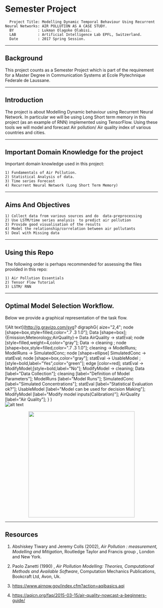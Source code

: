 # Semester Project
      
      Project Title: Modelling Dynamic Temporal Behaviour Using Recurrent Neural Networks: AIR POLLUTION AS A CASE STUDY.
      BY           : Lukman Olagoke Olabisi.
      LAB          : Artificial Intelligence Lab EPFL, Switzerland.
      Date         : 2017 Spring Session.

---------------------------------------
Background
---------------------------------------
This project counts as a Semester Project which is part of the requirement for a Master Degree in Communication Systems at Ecole Plytechnique Federale de Laussane. 

      
---------------------------------------------------------------------------------------------------------------------------
Introduction
---------------------------------------------------------------------------------------------------------------------------   
The project is about Modelling Dynamic behaviour using Recurrent Neural Network. In particular we will be using Long Short term memory in this project (as an example of RNN) implemented using TensorFlow. Using these tools we will model and forecast Air pollution/ Air quality index of various countries and cities.  

-----------------------------------------------------------------------------------------------------------------------------
Important Domain Knowledge for the project
-----------------------------------------------------------------------------------------------------------------------------
Important domain knowledge used in this project: 

	1) Fundamentals of Air Pollution.
	2) Statistical Analysis of data.
	3) Time series Forecast
	4) Recurrent Neural Network (Long Short Term Memory)
	


---------------------------------------------------------------------------------------------------------------------------
Aims And Objectives
---------------------------------------------------------------------------------------------------------------------------

	1) Collect data from various sources and do  data-preprocessing 
	2) Use LSTM/time series analysis  to predict air pollution 
	3) Provide good visualisation of the results 
	4) Model the relationship/correlation between air pollutants
	5) Deal with Missing data
	
---------------------------------------------------------------------------------------------------------------------------
Using this Repo
---------------------------------------------------------------------------------------------------------------------------
The following order is perhaps recommended for assessing the files provided in this repo:

	1) Air Pollution Essentials
	2) Tensor Flow Tutorial
	3) LSTM/ RNN

	
----------------------------------------------------------------------------------------------------------------------------
Optimal Model Selection Workflow.
-----------------------------------------------------------------------------------------------------------------------------
Below we provide a graphical representation of the task flow. 

![Alt text](http://g.gravizo.com/svg?
digraphG{
aize="2,4";
node [shape=box,style=filled,color=".7 .3 1.0"];
   Data [shape=box];
   {Emission;Meteorology;AirQuality}-> Data
   AirQuality -> statEval;
   node [style=filled,weight=4,color="gray"];
   Data -> cleaning ; 
   node [shape=box,style=filled,color=".7 .3 1.0"];
   cleaning -> ModelRuns; 
   ModelRuns -> SimulatedConc;
   node [shape=ellipse]
   SimulatedConc -> statEval;
   node [shape=box,color="gray"];
   statEval -> UsableModel ;[style=bold,label="Yes",color="green"];
   edge [color=red];
   statEval -> ModifyModel;[style=bold,label="No"]; 
   ModifyModel -> cleaning;
   Data [label="Data Collection"];
   cleaning [label="Definition of Model Parameters"];
   ModelRuns [label="Model Runs"];
   SimulatedConc [label="Simulated Concentrations"];
   statEval [label="Statistical Evaluation ok?"];
   UsableModel [label="Model can be used for decision Making"];
   ModifyModel [label="Modify model inputs(Calibration)"];
   AirQuality [label="Air Quality"];
  }
)    
![alt text](http://http://g.gravizo.com/svg?%20%20digraph%20G%20{%20%20%20aize%20=%222,4%22;%20%20%20node%20[shape=box,style=filled,color=%22.7%20.3%201.0%22];%20%20%20Data%20[shape=box];%20%20%20{Emission;Meteorology;AirQuality}-%3E%20Data%20%20%20AirQuality%20-%3E%20statEval;%20%20%20node%20[style=filled,weight=4,color=%22gray%22];%20%20%20Data%20-%3E%20cleaning%20;%20%20%20%20node%20[shape=box,style=filled,color=%22.7%20.3%201.0%22];%20%20%20cleaning%20-%3E%20ModelRuns;%20%20%20%20ModelRuns%20-%3E%20SimulatedConc;%20%20%20node%20[shape=ellipse]%20%20%20SimulatedConc%20-%3E%20statEval;%20%20%20node%20[shape=box,color=%22gray%22];%20%20%20statEval%20-%3E%20UsableModel%20;[style=bold,label=%22Yes%22,color=%22green%22];%20%20%20edge%20[color=red];%20%20%20statEval%20-%3E%20ModifyModel;[style=bold,label=%22No%22];%20%20%20%20ModifyModel%20-%3E%20cleaning;%20%20%20Data%20[label=%22Data%20Collection%22];%20%20%20cleaning%20[label=%22Definition%20of%20Model%20Parameters%22];%20%20%20ModelRuns%20[label=%22Model%20Runs%22];%20%20%20SimulatedConc%20[label=%22Simulated%20Concentrations%22];%20%20%20statEval%20[label=%22Statistical%20Evaluation%20ok?%22];%20%20%20UsableModel%20[label=%22Model%20can%20be%20used%20for%20decision%20Making%22];%20%20%20ModifyModel%20[label=%22Modify%20model%20inputs(Calibration)%22];%20%20%20AirQuality%20[label=%22Air%20Quality%22];%20%20})   
<p align="center">
  <img src="http://g.gravizo.com/svg?digraph%20G%20{aize=%222,4%22;node%20[shape=box,style=filled,color=%22.7%20.3%201.0%22];%20%20%20Data%20[shape=box];%20%20%20{Emission;Meteorology;AirQuality}-%3E%20Data%20%20%20AirQuality%20-%3E%20statEval;%20%20%20node%20[style=filled,weight=4,color=%22gray%22];%20%20%20Data%20-%3E%20cleaning%20;%20%20%20%20node%20[shape=box,style=filled,color=%22.7%20.3%201.0%22];%20%20%20cleaning%20-%3E%20ModelRuns;%20%20%20%20ModelRuns%20-%3E%20SimulatedConc;%20%20%20node%20[shape=ellipse]%20%20%20SimulatedConc%20-%3E%20statEval;%20%20%20node%20[shape=box,color=%22gray%22];%20%20%20statEval%20-%3E%20UsableModel%20;[style=bold,label=%22Yes%22,color=%22green%22];%20%20%20edge%20[color=red];%20%20%20statEval%20-%3E%20ModifyModel;[style=bold,label=%22No%22];%20%20%20%20ModifyModel%20-%3E%20cleaning;%20%20%20Data%20[label=%22Data%20Collection%22];%20%20%20cleaning%20[label=%22Definition%20of%20Model%20Parameters%22];%20%20%20ModelRuns%20[label=%22Model%20Runs%22];%20%20%20SimulatedConc%20[label=%22Simulated%20Concentrations%22];%20%20%20statEval%20[label=%22Statistical%20Evaluation%20ok?%22];%20%20%20UsableModel%20[label=%22Model%20can%20be%20used%20for%20decision%20Making%22];%20%20%20ModifyModel%20[label=%22Modify%20model%20inputs(Calibration)%22];%20%20%20AirQuality%20[label=%22Air%20Quality%22];%20%20})" width="350"/>
  
</p>

-----------------------------------------------------------------------------------------------------------------------------
Resources
-----------------------------------------------------------------------------------------------------------------------------

1) Abshiskey Tiwary and Jeremy Colls (2002), *Air Pollution : measurement, Modelling and Mitigation*, Routledge Taylor and Francis group , London and New York.

2) Paolo Zanetti (1990) , *Air Plollution Modelling: Theories, Computational Methods and Available Software*, Computation Mechanics Publications, Bookcraft Ltd, Avon, Uk. 
      
3) https://www.airnow.gov/index.cfm?action=aqibasics.aqi

4) https://aqicn.org/faq/2015-03-15/air-quality-nowcast-a-beginners-guide/

